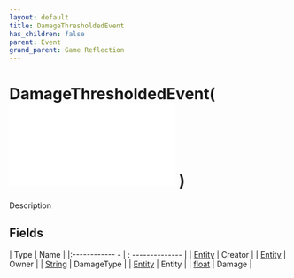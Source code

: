 ```yaml
---
layout: default
title: DamageThresholdedEvent
has_children: false
parent: Event
grand_parent: Game Reflection
---
```

# DamageThresholdedEvent( ![ EntityEventBase ](game-reflection/events/entity_event_base.md) )
Description 

## Fields
| Type | Name |
|:------------ - | : -------------- |
| [Entity](game-reflection/classes/entity.md) | Creator |
| [Entity](game-reflection/classes/entity.md) | Owner |
| [String](game-reflection/components/string.md) | DamageType |
| [Entity](game-reflection/classes/entity.md) | Entity |
| [float](game-reflection/components/float.md) | Damage |
